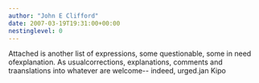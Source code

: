 ```yaml
---
author: "John E Clifford"
date: 2007-03-19T19:31:00+00:00
nestinglevel: 0
---
```

Attached is another list of expressions, some questionable, some in need ofexplanation. As usualcorrections, explanations, comments and traanslations into whatever are welcome--
 indeed, urged.jan Kipo